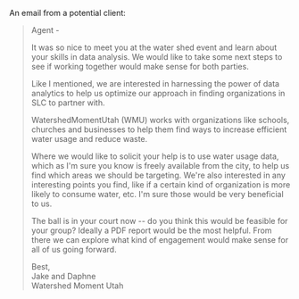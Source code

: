 

An email from a potential client:

> Agent - 
>
> It was so nice to meet you at the water shed event and learn
about your skills in data analysis.
We would like to take some next steps to see if working
together would make sense for both parties.  
>
> Like I mentioned, we are interested in harnessing the power
of data analytics to help us optimize our approach in finding
organizations in SLC to partner with.  
>
> WatershedMomentUtah (WMU) works with organizations like
schools, churches and businesses to help them find ways to
increase efficient water usage and reduce waste.  
>
> Where we would like to solicit your help is to use water usage
data, which as I'm sure you know is freely available from the city,
to help us find which areas we should be targeting. We're also
interested in any interesting points you find, like if a certain
kind of organization is more likely to consume water, etc. I'm sure
those would be very beneficial to us.
>
> The ball is in your court now -- do you think this would be
feasible for your group? Ideally a PDF report would be the
most helpful. From there we can explore what kind
of engagement would make sense for all of us going forward.
>  
>  
>Best,  
>Jake and Daphne  
>Watershed Moment Utah
